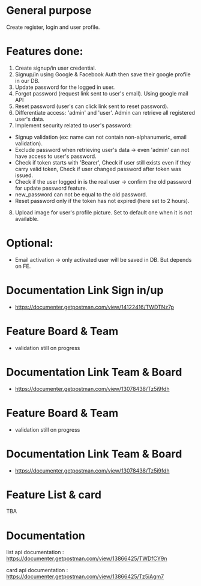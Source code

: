 # General purpose
Create register, login and user profile.

# Features done:
1. Create signup/in user credential.
2. Signup/in using Google & Facebook Auth then save their google profile in our DB.
3. Update password for the logged in user.
4. Forgot password (request link sent to user's email). Using google mail API
5. Reset password (user's can click link sent to reset password).
6. Differentiate access: 'admin' and 'user'. Admin can retrieve all registered user's data.
7. Implement security related to user's password:

- Signup validation (ex: name can not contain non-alphanumeric, email validation).
- Exclude password when retrieving user's data -> even 'admin' can not have access to user's password.
- Check if token starts with 'Bearer', Check if user still exists even if they carry valid token, Check if user changed password after token was issued.
- Check if the user logged in is the real user -> confirm the old password for update password feature.
- new_password can not be equal to the old password.
- Reset password only if the token has not expired (here set to 2 hours).
8. Upload image for user's profile picture. Set to default one when it is not available.

# Optional:
- Email activation -> only activated user will be saved in DB. But depends on FE.
# Documentation Link Sign in/up
-  https://documenter.getpostman.com/view/14122416/TWDTNz7p

# Feature Board & Team
- validation still on progress
# Documentation Link Team & Board
-  https://documenter.getpostman.com/view/13078438/Tz5i9fdh

# Feature Board & Team
- validation still on progress
# Documentation Link Team & Board
-  https://documenter.getpostman.com/view/13078438/Tz5i9fdh

# Feature List & card
TBA
# Documentation
list api documentation : https://documenter.getpostman.com/view/13866425/TWDfCY9n

card api documentation : https://documenter.getpostman.com/view/13866425/Tz5iAgm7

